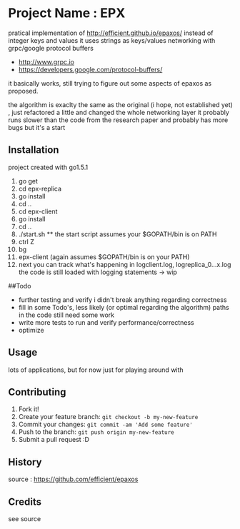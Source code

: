 # Project Name : EPX 

pratical implementation of http://efficient.github.io/epaxos/
instead of integer keys and values it uses strings as keys/values
networking with grpc/google protocol buffers
- http://www.grpc.io
- https://developers.google.com/protocol-buffers/

it basically works, still trying to figure out some aspects 
of epaxos as proposed.

the algorithm is exaclty the same as the original (i hope, not established yet)
, just refactored a little
and changed the whole networking layer
it probably runs slower than the code from the research paper
and probably has more bugs but it's a start

## Installation

project created with go1.5.1

1. go get
2. cd epx-replica
3. go install
4. cd ..
5. cd epx-client
6. go install
7. cd ..
8. ./start.sh
** the start script assumes your $GOPATH/bin is on PATH
9. ctrl Z
10. bg
11. epx-client (again assumes $GOPATH/bin is on your PATH)
12. next you can track what's happening in logclient.log, logreplica_0...x.log
the code is still loaded with logging statements -> wip

##Todo

- further testing and verify i didn't break anything regarding correctness
- fill in some Todo's, less likely (or optimal regarding the algorithm) paths in the code still need some work
- write more tests to run and verify performance/correctness
- optimize

## Usage

lots of applications, but for now just for playing around with

## Contributing

1. Fork it!
2. Create your feature branch: `git checkout -b my-new-feature`
3. Commit your changes: `git commit -am 'Add some feature'`
4. Push to the branch: `git push origin my-new-feature`
5. Submit a pull request :D

## History

source : https://github.com/efficient/epaxos

## Credits

see source
